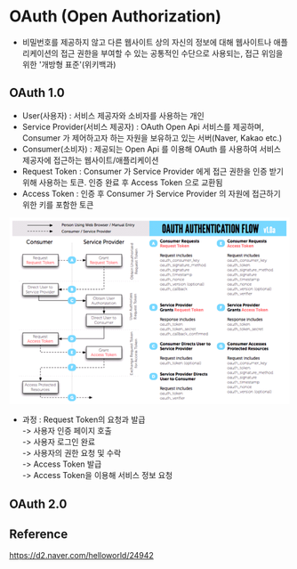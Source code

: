 # OAuth (Open Authorization)
- 비밀번호를 제공하지 않고 다른 웹사이트 상의 자신의 정보에 대해 웹사이트나 애플리케이션의 접근 권한을 부여할 수 있는 공통적인 수단으로 사용되는, 접근 위임을 위한 '개방형 표준'(위키백과)

## OAuth 1.0
- User(사용자) : 서비스 제공자와 소비자를 사용하는 개인
- Service Provider(서비스 제공자) : OAuth Open Api 서비스를 제공하며, Consumer 가 제어하고자 하는 자원을 보유하고 있는 서버(Naver, Kakao etc.)
- Consumer(소비자) : 제공되는 Open Api 를 이용해 OAuth 를 사용하여 서비스 제공자에 접근하는 웹사이트/애플리케이션
- Request Token : Consumer 가 Service Provider 에게 접근 권한을 인증 받기 위해 사용하는 토큰. 인증 완료 후 Access Token 으로 교환됨
- Access Token : 인증 후 Consumer 가 Service Provider 의 자원에 접근하기 위한 키를 포함한 토큰

![OAuth 1.0](../Image/OAuth/OAuth1.0.jpg)

- 과정 : Request Token의 요청과 발급  
-> 사용자 인증 페이지 호출  
-> 사용자 로그인 완료  
-> 사용자의 권한 요청 및 수락  
-> Access Token 발급  
-> Access Token을 이용해 서비스 정보 요청


## OAuth 2.0

## Reference
https://d2.naver.com/helloworld/24942